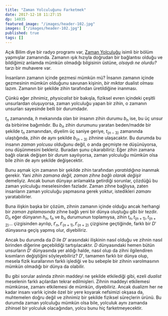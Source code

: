 ```yaml
---
title: "Zaman Yolculuğunu Farketmek"
date: 2017-12-18 11:27:15
dp: 14035
featured_image: "/images/header-102.jpg"
images: ["/images/header-102.jpg"]
published: true
tags: []
---
```


Açık Bilim diye bir radyo programı var, [Zaman
Yolculuğu](https://t.co/sCVcPeyBak) isimli bir bölüm yapmışlar zamanında.
Zamanın ışık hızıyla doğrudan bir bağlantısı olduğu ve bildiğimiz anlamda mümkün
olmadığı bilgisinin üstüne, *olsaydı ne olurdu?* tarzı bir muhavere var.

İnsanların zamanın içinde gezmesi mümkün mü? İnsanın zamanın içinde gezmesinin
mümkün olduğunu savunan kişinin, *bir miktar* dualist olması lazım. Zamanın bir
şekilde zihin tarafından üretildiğine inanması.

Çünkü eğer zihnimiz, *physicalist* bir bakışla, fiziksel evren içindeki çeşitli
unsurlardan oluşuyorsa, zaman yolculuğu yapan bir zihin, o zamanın unsurları
sayesinde belli bir durumdadır.

$t_n$ zamanında, $h$ mekanında olan bir insanın zihin durumu $b_n$ ise, bu üç
unsur da birbirine bağımlıdır. Bu $b_n$ zihin durumunu yaratan beden/madde bir
şekilde $t_n$ zamanından, diyelim üç saniye geriye, $t_{(n-3)}$ zamanında
ulaştığında, zihin de aynı şekilde $b_{(n-3)}$ zihnine ulaşacaktır. Bu durumda bu
insanın *zaman yolcusu* olduğunu değil, o anda geçmişte ne düşünüyorsa, onu
düşünmesini bekleriz. Buradan şunu çıkarabiliriz: Eğer zihin zamana bağlı olarak
değişen bir *durum* sayılıyorsa, zaman yolculuğu mümkün olsa bile zihin de aynı
şekilde değişecektir.

Bunu aşmak için zamanın bir şekilde zihin tarafından *yaratıldığına* inanmak
gerekir. Yani *zihin zamana değil, zaman zihne bağlı olarak değişir* demeliyiz.
Ancak bunun dünyayı anlamakta getirdiği sorunlar, çözdüğü bu zaman yolculuğu
meselesinden fazladır. Zaman zihne bağlıysa, zaten insanların zaman yolculuğu
yapmasına gerek yoktur, istedikleri *zamanı* yaratabilirler.

Buna ilişkin başka bir çözüm, zihnin zamanın içinde olduğu ancak herhangi bir
*zaman zıplamasında* zihne bağlı yeni bir dünya oluştuğu gibi bir tezdir. $D_n$
eğer dünyanın $h_n$, $t_n$ ve $b_n$ durumunun toplamıysa, zihin $t_n, t_{(n+1)},
t_{(n+2)}...$ çizgisinden ayrılıp, $t'_n, t'_{(n+1)}, t'_{(n+2)}$ çizgisine
geçtiğinde, farklı bir $D'$ dünyasına geçiş yapmış olur, diyebiliriz.

Ancak bu durumda da $D$ ile $D'$ arasındaki ilişkinin nasıl olduğu ve zihnin
nasıl birinden diğerine geçebildiği tartışılacaktır. $D$ dünyasındaki hemen
bütün unsurların $D'$ dünyasında yer aldığı halde, nasıl olup da zihni
ilgilendiren kısımların değiştiğini söyleyebiliriz? $D'$, tamamen farklı bir
dünya olup, mesela fizik kurallarının farklı işlediği ve bu sebeple bir zihnin
varolmasının mümkün olmadığı bir dünya da olabilir.

Bu gibi sorular aslında zihnin maddeyi ne şekilde etkilediği gibi, ezeli
*dualist* meselenin farklı açılardan tekrar edilmişleri. Zihnin maddeyi
etkilemesi mümkünse, zamanı etkilemesi de mümkün, diyebiliriz. Ancak dualizm her
ne kadar insanı varlık içinde özel bir yere koyarak nefsimizi okşasa da,
muhtemelen doğru değil ve zihnimiz bir şekilde fiziksel süreçlerin ürünü. Bu
durumda zaman yolculuğu mümkün olsa bile, yolculuk aynı zamanda zihinsel bir
yolculuk olacağından, yolcu bunu hiç farketmeyecektir.
